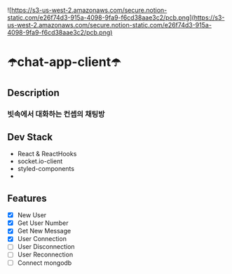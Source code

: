 ![https://s3-us-west-2.amazonaws.com/secure.notion-static.com/e26f74d3-915a-4098-9fa9-f6cd38aae3c2/pcb.png](https://s3-us-west-2.amazonaws.com/secure.notion-static.com/e26f74d3-915a-4098-9fa9-f6cd38aae3c2/pcb.png)

# ☂️chat-app-client☂️

## Description

### 빗속에서 대화하는 컨셉의 채팅방

## Dev Stack

- React & ReactHooks
- socket.io-client
- styled-components
- 

## Features

- [x] New User
- [x] Get User Number
- [x] Get New Message
- [x] User Connection
- [ ] User Disconnection
- [ ] User Reconnection
- [ ] Connect mongodb
